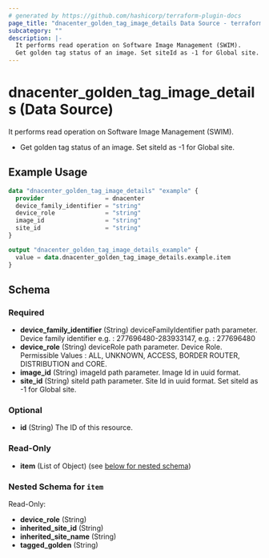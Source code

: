 ```yaml
---
# generated by https://github.com/hashicorp/terraform-plugin-docs
page_title: "dnacenter_golden_tag_image_details Data Source - terraform-provider-dnacenter"
subcategory: ""
description: |-
  It performs read operation on Software Image Management (SWIM).
  Get golden tag status of an image. Set siteId as -1 for Global site.
---
```


# dnacenter_golden_tag_image_details (Data Source)

It performs read operation on Software Image Management (SWIM).

- Get golden tag status of an image. Set siteId as -1 for Global site.

## Example Usage

```terraform
data "dnacenter_golden_tag_image_details" "example" {
  provider                 = dnacenter
  device_family_identifier = "string"
  device_role              = "string"
  image_id                 = "string"
  site_id                  = "string"
}

output "dnacenter_golden_tag_image_details_example" {
  value = data.dnacenter_golden_tag_image_details.example.item
}
```

<!-- schema generated by tfplugindocs -->
## Schema

### Required

- **device_family_identifier** (String) deviceFamilyIdentifier path parameter. Device family identifier e.g. : 277696480-283933147, e.g. : 277696480
- **device_role** (String) deviceRole path parameter. Device Role. Permissible Values : ALL, UNKNOWN, ACCESS, BORDER ROUTER, DISTRIBUTION and CORE.
- **image_id** (String) imageId path parameter. Image Id in uuid format.
- **site_id** (String) siteId path parameter. Site Id in uuid format. Set siteId as -1 for Global site.

### Optional

- **id** (String) The ID of this resource.

### Read-Only

- **item** (List of Object) (see [below for nested schema](#nestedatt--item))

<a id="nestedatt--item"></a>
### Nested Schema for `item`

Read-Only:

- **device_role** (String)
- **inherited_site_id** (String)
- **inherited_site_name** (String)
- **tagged_golden** (String)


